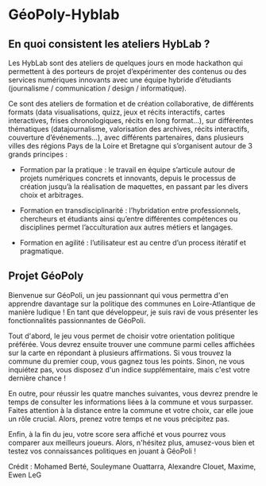 # GéoPoly-Hyblab

## En quoi consistent les ateliers HybLab ?

Les HybLab sont des ateliers de quelques jours en mode hackathon qui permettent à des porteurs de projet d’expérimenter des contenus ou des services numériques innovants avec une équipe hybride d’étudiants (journalisme / communication / design / informatique). 

Ce sont des ateliers de formation et de création collaborative, de différents formats (data visualisations, quizz, jeux et récits interactifs, cartes interactives, frises chronologiques, récits en long format…), sur différentes thématiques (datajournalisme, valorisation des archives, récits interactifs, couverture d’événements…), avec différents partenaires, dans plusieurs villes des régions Pays de la Loire et Bretagne qui s’organisent autour de 3 grands principes :

* Formation par la pratique : le travail en équipe s’articule autour de projets numériques concrets et innovants, depuis le processus de création jusqu’à la réalisation de maquettes, en passant par les divers choix et arbitrages.

* Formation en transdisciplinarité : l’hybridation entre professionnels, chercheurs et étudiants ainsi qu’entre différentes compétences ou disciplines permet l’acculturation aux autres métiers et langages.

* Formation en agilité : l’utilisateur est au centre d’un process itératif et pragmatique.

## Projet GéoPoly

Bienvenue sur GéoPoli, un jeu passionnant qui vous permettra d'en apprendre davantage sur la politique des communes en Loire-Atlantique de manière ludique ! En tant que développeur, je suis ravi de vous présenter les fonctionnalités passionnantes de GéoPoli.

Tout d'abord, le jeu vous permet de choisir votre orientation politique préférée. Vous devrez ensuite trouver une commune parmi celles affichées sur la carte en répondant à plusieurs affirmations. Si vous trouvez la commune du premier coup, vous gagnez tous les points. Sinon, ne vous inquiétez pas, vous disposez d'un indice supplémentaire, mais c'est votre dernière chance !

En outre, pour réussir les quatre manches suivantes, vous devrez prendre le temps de consulter les informations liées à la commune et vous surpasser. Faites attention à la distance entre la commune et votre choix, car elle joue un rôle crucial. Alors, prenez votre temps et ne vous précipitez pas.

Enfin, à la fin du jeu, votre score sera affiché et vous pourrez vous comparer aux meilleurs joueurs. Alors, n'hésitez plus, amusez-vous bien et testez vos connaissances politiques en jouant à GéoPoli !

Crédit : Mohamed Berté, Souleymane Ouattarra, Alexandre Clouet, Maxime, Ewen LeG
